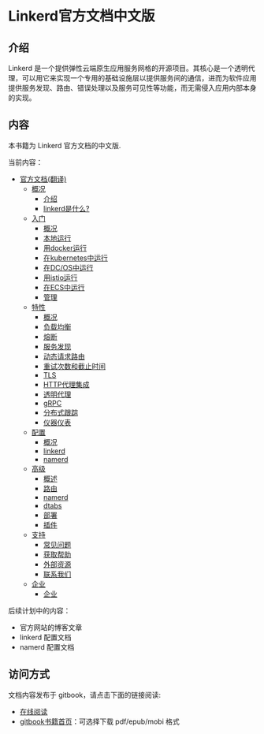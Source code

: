 # Linkerd官方文档中文版

## 介绍

Linkerd 是一个提供弹性云端原生应用服务网格的开源项目。其核心是一个透明代理，可以用它来实现一个专用的基础设施层以提供服务间的通信，进而为软件应用提供服务发现、路由、错误处理以及服务可见性等功能，而无需侵入应用内部本身的实现。

## 内容

本书籍为 Linkerd 官方文档的中文版.

当前内容：

* [官方文档(翻译)](doc/index.md)
    * [概况]()
        * [介绍](doc/overview/index.md)
        * [linkerd是什么?](doc/overview/what-is-linkerd.md)
    * [入门]()
        * [概况](doc/getting-started/index.md)
        * [本地运行](doc/getting-started/locally.md)
        * [用docker运行](doc/getting-started/docker.md)
        * [在kubernetes中运行](doc/getting-started/k8s.md)
        * [在DC/OS中运行](doc/getting-started/dcos.md)
        * [用istio运行](doc/getting-started/istio.md)
        * [在ECS中运行](doc/getting-started/ecs.md)
        * [管理](doc/getting-started/admin.md)
    * [特性]()
        * [概况](doc/features/index.md)
        * [负载均衡](doc/features/load-balancing.md)
        * [熔断](doc/features/circuit-breaking.md)
        * [服务发现](doc/features/service-discovery.md)
        * [动态请求路由](doc/features/routing.md)
        * [重试次数和截止时间](doc/features/retries-deadlines.md)
        * [TLS](doc/features/tls.md)
        * [HTTP代理集成](doc/features/http-proxy.md)
        * [透明代理](doc/features/transparent-proxying.md)
        * [gRPC](doc/features/grpc.md)
        * [分布式跟踪](doc/features/distributed-tracing-and-instrumentation.md)
        * [仪器仪表](doc/features/instrumentation.md)
    * [配置]()
        * [概况](doc/configuration/index.md)
        * [linkerd](https://linkerd.io/config/latest/linkerd)
        * [namerd](https://linkerd.io/config/latest/namerd)
    * [高级]()
        * [概述](doc/advanced/index.md)
        * [路由](doc/advanced/routing.md)
        * [namerd](doc/advanced/namerd.md)
        * [dtabs](doc/advanced/dtabs.md)
        * [部署](doc/advanced/deployment.md)
        * [插件](doc/advanced/plugins.md)
    * [支持]()
        * [常见问题](doc/support/faq.md)
        * [获取帮助](doc/support/help.md)
        * [外部资源](doc/support/external-resources.md)
        * [联系我们](doc/support/contact.md)
    * [企业]()
        * [企业](doc/enterprise/index.md)

后续计划中的内容：

- 官方网站的博客文章
- linkerd 配置文档
- namerd 配置文档

## 访问方式

文档内容发布于 gitbook，请点击下面的链接阅读:

- [在线阅读](https://linkerd.doczh.cn)
- [gitbook书籍首页](https://www.gitbook.com/book/doczhcn/etcd/)：可选择下载 pdf/epub/mobi 格式
